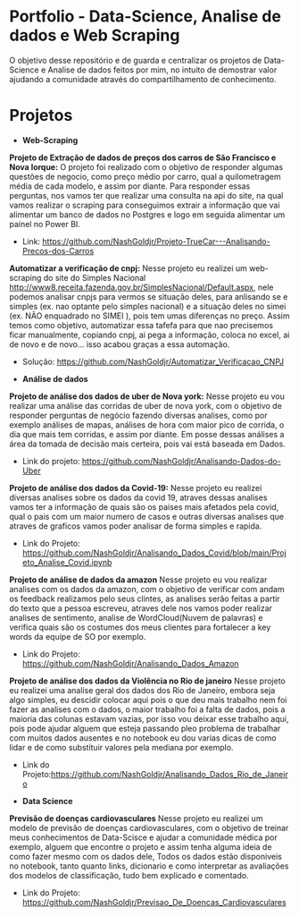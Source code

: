 # Portfolio  - Data-Science, Analise de dados e Web Scraping
O objetivo desse repositório e de guarda e centralizar os projetos de Data-Science e Analise de dados feitos por mim, no intuito de demostrar valor ajudando a comunidade através do compartilhamento de conhecimento.


# Projetos

- **Web-Scraping**

**Projeto de Extração de dados de preços dos carros de São Francisco e Nova Iorque:**
O projeto foi realizado com o objetivo de responder algumas questões de negocio, como preço médio por carro, qual a quilometragem média de cada modelo, e assim por diante.
Para responder essas perguntas, nos vamos ter que realizar uma consulta na api do site, na qual vamos realizar o scraping para conseguimos extrair a informação que vai alimentar um banco de dados no Postgres e logo em seguida alimentar um painel no Power BI.
- Link: https://github.com/NashGoldjr/Projeto-TrueCar---Analisando-Precos-dos-Carros


**Automatizar a verificação de cnpj:** Nesse projeto eu realizei um web-scraping do site do Simples Nacional http://www8.receita.fazenda.gov.br/SimplesNacional/Default.aspx, nele podemos analisar cnpjs para vermos se situação deles, para anlisando se e simples (ex. nao optante pelo simples nacional) e a situação deles no simei (ex. NÃO enquadrado no SIMEI
), pois tem umas diferenças no preço. Assim temos como objetivo, automatizar essa tafefa para que nao precisemos ficar manualmente, copiando cnpj, ai pega a informação, coloca no excel, ai de novo e de novo... isso acabou graças a essa automação.
- Solução: https://github.com/NashGoldjr/Automatizar_Verificacao_CNPJ


- **Análise de dados**

**Projeto de análise dos dados de uber de Nova york:**
Nesse projeto eu vou realizar uma análise das corridas de uber de nova york, com o objetivo de responder perguntas de negócio fazendo diversas analises, como por exemplo análises de mapas, análises de hora com maior pico de corrida, o dia que mais tem corridas, e assim por diante.  Em posse dessas análises a área da tomada de decisão mais certeira, pois vai está baseada em Dados.
- Link do projeto: https://github.com/NashGoldjr/Analisando-Dados-do-Uber


**Projeto de análise dos dados da Covid-19:**
Nesse projeto eu realizei diversas analises sobre os dados da covid 19, atraves dessas analises vamos ter a informação de quais são os paises mais afetados pela covid, qual o pais com um maior numero de casos e outras diversas analises que atraves de graficos vamos poder analisar de forma simples e rapida.
- Link do Projeto: https://github.com/NashGoldjr/Analisando_Dados_Covid/blob/main/Projeto_Analise_Covid.ipynb


**Projeto de análise de dados da amazon**
Nesse projeto eu vou realizar analises com os dados da amazon, com o objetivo de verificar com andam os feedback realizamos pelo seus clintes, as analises serão feitas a partir do texto que a pessoa escreveu, atraves dele nos vamos poder realizar analises de sentimento, analise de WordCloud(Nuvem de palavras) e verifica quais são os costumes dos meus clientes para fortalecer a key words da equipe de SO por exemplo.
- Link do Projeto: https://github.com/NashGoldjr/Analisando_Dados_Amazon

**Projeto de análise dos dados da Violência  no Rio de janeiro**
Nesse projeto eu realizei uma analise geral dos dados dos Rio de Janeiro, embora seja algo simples, eu descidir colocar aqui pois o que deu mais trabalho nem foi fazer as analises com o dados, o maior trabalho foi a falta de dados, pois a maioria das colunas estavam vazias, por isso vou deixar esse trabalho aqui, pois pode ajudar alguem que esteja passando pleo problema de trabalhar com muitos dados ausentes e no notebook eu dou varias dicas de como lidar e de como substituir valores pela mediana por exemplo.
- Link do Projeto:https://github.com/NashGoldjr/Analisando_Dados_Rio_de_Janeiro


- **Data Science**

**Previsão de doenças cardiovasculares**
Nesse projeto eu realizei um modelo de previsão de doenças cardiovasculares, com o objetivo de treinar meus conhecimentos de Data-Scisce e ajudar a comunidade médica por exemplo, alguem que encontre o projeto e assim tenha alguma ideia de como fazer mesmo com os dados dele, Todos os dados estão disponiveis no notebook, tanto quanto links, dicionario e como interpretar as avaliações dos modelos de classificação, tudo bem explicado e comentado.
- Link do Projeto: https://github.com/NashGoldjr/Previsao_De_Doencas_Cardiovasculares
